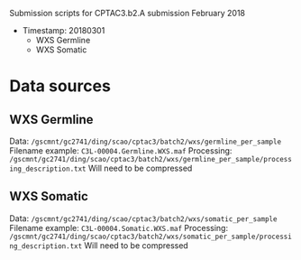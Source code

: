 Submission scripts for CPTAC3.b2.A submission February 2018

* Timestamp: 20180301
    * WXS Germline
    * WXS Somatic

# Data sources

## WXS Germline
Data: `/gscmnt/gc2741/ding/scao/cptac3/batch2/wxs/germline_per_sample`
Filename example: `C3L-00004.Germline.WXS.maf`
Processing: `/gscmnt/gc2741/ding/scao/cptac3/batch2/wxs/germline_per_sample/processing_description.txt`
Will need to be compressed

## WXS Somatic
Data: `/gscmnt/gc2741/ding/scao/cptac3/batch2/wxs/somatic_per_sample`
Filename example: `C3L-00004.Somatic.WXS.maf`
Processing: `/gscmnt/gc2741/ding/scao/cptac3/batch2/wxs/somatic_per_sample/processing_description.txt`
Will need to be compressed


